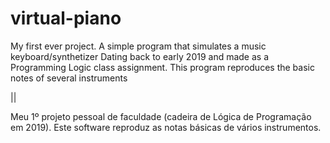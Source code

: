 # virtual-piano
My first ever project. A simple program that simulates a music keyboard/synthetizer
Dating back to early 2019 and made as a Programming Logic class assignment. This program reproduces the basic notes of several instruments

||

Meu 1º projeto pessoal de faculdade (cadeira de Lógica de Programação em 2019). Este software reproduz as notas básicas de vários instrumentos.

